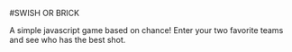 #SWISH OR BRICK

A simple javascript game based on chance! Enter your two favorite teams and see who
has the best shot. 
